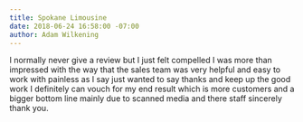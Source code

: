 ```yaml
---
title: Spokane Limousine
date: 2018-06-24 16:58:00 -07:00
author: Adam Wilkening
---
```


I normally never give a review but I just felt compelled I was more than impressed with the way that the sales team was very helpful and easy to work with painless as I say just wanted to say thanks and keep up the good work I definitely can vouch for my end result which is more customers and a bigger bottom line mainly due to scanned media and there staff sincerely thank you.
